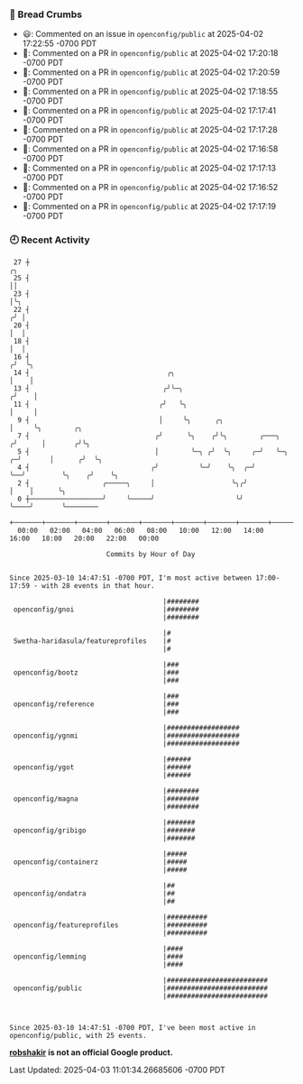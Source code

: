 ### 🍞 Bread Crumbs

 * 😃: Commented on an issue in `openconfig/public` at 2025-04-02 17:22:55 -0700 PDT
 * 💬: Commented on a PR in  `openconfig/public` at 2025-04-02 17:20:18 -0700 PDT
 * 💬: Commented on a PR in  `openconfig/public` at 2025-04-02 17:20:59 -0700 PDT
 * 💬: Commented on a PR in  `openconfig/public` at 2025-04-02 17:18:55 -0700 PDT
 * 💬: Commented on a PR in  `openconfig/public` at 2025-04-02 17:17:41 -0700 PDT
 * 💬: Commented on a PR in  `openconfig/public` at 2025-04-02 17:17:28 -0700 PDT
 * 💬: Commented on a PR in  `openconfig/public` at 2025-04-02 17:16:58 -0700 PDT
 * 💬: Commented on a PR in  `openconfig/public` at 2025-04-02 17:17:13 -0700 PDT
 * 💬: Commented on a PR in  `openconfig/public` at 2025-04-02 17:16:52 -0700 PDT
 * 💬: Commented on a PR in  `openconfig/public` at 2025-04-02 17:17:19 -0700 PDT

### 🕘 Recent Activity
```
 27 ┼                                                                        ╭╮
 25 ┤                                                                        ││
 23 ┤                                                                        │╰╮
 22 ┤                                                                       ╭╯ │
 20 ┤                                                                       │  │
 18 ┤                                                                       │  │
 16 ┤                                                                      ╭╯  ╰╮
 14 ┤                                  ╭╮                                  │    │
 13 ┤                                 ╭╯╰─╮                               ╭╯    │
 11 ┤                                ╭╯   ╰╮                              │     │
  9 ┤                                │     ╰╮      ╭╮                     │     ╰╮        ╭╮
  7 ┤                               ╭╯      ╰╮    ╭╯╰╮        ╭───╮      ╭╯      │       ╭╯╰╮
  5 ┤                               │        ╰─╮ ╭╯  ╰╮     ╭─╯   ╰─╮  ╭─╯       │      ╭╯  ╰╮
  4 ┤                              ╭╯          ╰─╯    ╰╮  ╭─╯       ╰──╯         ╰╮    ╭╯    ╰╮
  2 ┤                  ╭─────╮     │                   ╰╮╭╯                       │    │      ╰╮
  0 ┼──────────────────╯     ╰─────╯                    ╰╯                        ╰────╯       ╰────────
    +───────+───────+───────+───────+───────+───────+───────+───────+───────+───────+───────+───────+────
  00:00   02:00   04:00   06:00   08:00   10:00   12:00   14:00   16:00   18:00   20:00   22:00   00:00   

						Commits by Hour of Day


Since 2025-03-10 14:47:51 -0700 PDT, I'm most active between 17:00-17:59 - with 28 events in that hour.

```



```
                                      |########
 openconfig/gnoi                      |########
                                      |########

                                      |#
 Swetha-haridasula/featureprofiles    |#
                                      |#

                                      |###
 openconfig/bootz                     |###
                                      |###

                                      |###
 openconfig/reference                 |###
                                      |###

                                      |##################
 openconfig/ygnmi                     |##################
                                      |##################

                                      |######
 openconfig/ygot                      |######
                                      |######

                                      |########
 openconfig/magna                     |########
                                      |########

                                      |#######
 openconfig/gribigo                   |#######
                                      |#######

                                      |#####
 openconfig/containerz                |#####
                                      |#####

                                      |##
 openconfig/ondatra                   |##
                                      |##

                                      |##########
 openconfig/featureprofiles           |##########
                                      |##########

                                      |####
 openconfig/lemming                   |####
                                      |####

                                      |#########################
 openconfig/public                    |#########################
                                      |#########################



Since 2025-03-10 14:47:51 -0700 PDT, I've been most active in openconfig/public, with 25 events.

```
**[robshakir](mailto:robjs@google.com) is not an official Google product.**  


Last Updated: 2025-04-03 11:01:34.26685606 -0700 PDT
